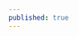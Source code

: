 ```yaml
---
published: true
---
```



<script type="module" src="https://gradio.s3-us-west-2.amazonaws.com/3.27.0/gradio.js"></script>
<gradio-app src="https://aaylmao-hc-prediction.hf.space"></gradio-app>
